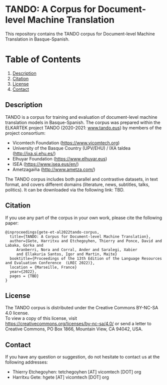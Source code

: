 
# TANDO: A Corpus for Document-level Machine Translation

This repository contains the TANDO corpus for Document-level Machine Translation in Basque-Spanish.

# Table of Contents

1. [Description](#description)
1. [Citation](#citation)
1. [License](#license)
1. [Contact](#contact)


## Description

TANDO is a corpus for training and evaluation of document-level machine translation models in Basque-Spanish. The corpus was prepared within the ELKARTEK project TANDO (2020-2021: www.tando.eus) by members of the project consortium:

- Vicomtech Foundation (https://www.vicomtech.org)
- University of the Basque Country (UPV/EHU) / IXA taldea (http://ixa.si.ehu.es/)
- Elhuyar Foundation (https://www.elhuyar.eus)
- ISEA (https://www.isea.eus/en/)
- Ametzagaiña (http://www.ametza.com/)

The TANDO corpus includes both parallel and contrastive datasets, in text format, and covers  different domains (literature, news, subtitles, talks, politics). It can be downloaded via the following link: TBD.

## Citation

If you use any part of the corpus in your own work, please cite the following paper:
```
@inproceedings{gete-et-al2022tando-corpus,
  title={TANDO: A Corpus for Document-level Machine Translation},
  author={Gete, Harritxu and Etchegoyhen, Thierry and Ponce, David and Labaka, Gorka and
     Aranberri, Nora and Corral, Ander and Saralegi, Xabier
     and Ellakuria Santos, Igor and Martin, Maite}
  booktitle={Proceedings of the 13th Edition of the Language Resources and Evaluation Conference  (LREC 2022)},
  location = {Marseille, France}
  year={2022},
  pages = {TBD}
}
```

## License

The TANDO corpus is distributed under the Creative Commons BY-NC-SA 4.0 license.  
To view a copy of this license, visit https://creativecommons.org/licenses/by-nc-sa/4.0/ or send a letter to Creative Commons, PO Box 1866, Mountain View, CA 94042, USA.

## Contact

If you have any question or suggestion, do not hesitate to contact us at the following addresses:

* Thierry Etchegoyhen: tetchegoyhen [AT] vicomtech [DOT] org
* Harritxu Gete: hgete [AT] vicomtech [DOT] org

